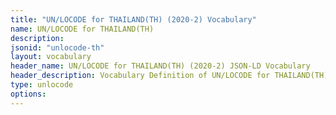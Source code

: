 ```yaml
---
title: "UN/LOCODE for THAILAND(TH) (2020-2) Vocabulary"
name: UN/LOCODE for THAILAND(TH) 
description: 
jsonid: "unlocode-th"
layout: vocabulary
header_name: UN/LOCODE for THAILAND(TH) (2020-2) JSON-LD Vocabulary
header_description: Vocabulary Definition of UN/LOCODE for THAILAND(TH) (2020-2) semantics in HTML format. JSON-LD format is available at [unlocode-th.jsonld](/vocabulary/unlocode-th.jsonld)
type: unlocode
options:
---
```

